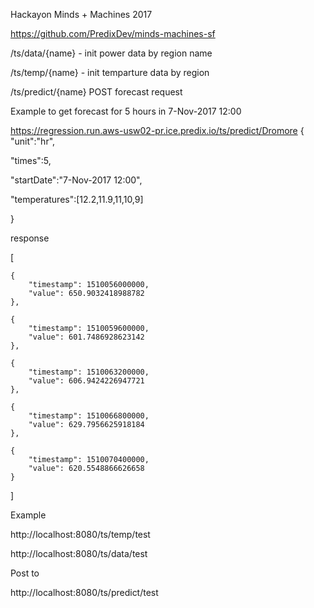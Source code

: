 Hackayon Minds + Machines 2017 

https://github.com/PredixDev/minds-machines-sf


/ts/data/{name} - init power data by region name

/ts/temp/{name} - init temparture data by region

/ts/predict/{name} POST forecast request 



Example to get forecast for 5 hours in 7-Nov-2017 12:00

https://regression.run.aws-usw02-pr.ice.predix.io/ts/predict/Dromore
{
   "unit":"hr",
   
   "times":5,
   
   "startDate":"7-Nov-2017 12:00",
   
   "temperatures":[12.2,11.9,11,10,9]
   
   }
   
   
   response 
   
[

    {
        "timestamp": 1510056000000,
        "value": 650.9032418988782
    },
    
    {
        "timestamp": 1510059600000,
        "value": 601.7486928623142
    },
    
    {
        "timestamp": 1510063200000,
        "value": 606.9424226947721
    },
    
    {
        "timestamp": 1510066800000,
        "value": 629.7956625918184
    },
    
    {
        "timestamp": 1510070400000,
        "value": 620.5548866626658
    }
    
]

Example

   http://localhost:8080/ts/temp/test
   
   http://localhost:8080/ts/data/test
   
   Post to 
   
   http://localhost:8080/ts/predict/test
   
